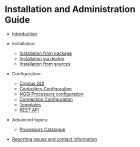 # Installation and Administration Guide

* [Introduction](./introduction.md)
* Installation:
    * [Installation from package](./install_with_rpm.md)
    * [Installation via docker](./install_with_docker.md)
    * [Installation from sources](./install_from_sources.md)
* Configuration:
    * [Cygnus GUI](./cygnus_gui.md)
    * [Controllers Configuration](./controllers_configuration.md)
    * [NGSI Processors configuration](./processors_configuration.md)
    * [Connection Configuration](./connection_components.md)
    * [Templates](./templates-cygnus.md)
    * [REST API](https://nifi.apache.org/docs/nifi-docs/rest-api/index.html)

* Advanced topics:
    * [Processors Catalogue](../processors_catalogue/README.md)
* [Reporting issues and contact information](./issues_and_contact.md)
